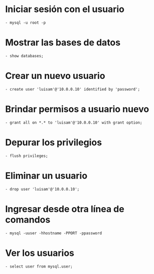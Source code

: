 # Iniciar sesión con el usuario

	- mysql -u root -p

# Mostrar las bases de datos

	- show databases;

# Crear un nuevo usuario

	- create user 'luisam'@'10.0.0.10' identified by 'password';

# Brindar permisos a usuario nuevo

	- grant all on *.* to 'luisam'@'10.0.0.10' with grant option;

# Depurar los privilegios

	- flush privileges;

# Eliminar un usuario

	- drop user 'luisam'@'10.0.0.10';

# Ingresar desde otra línea de comandos

	- mysql -uuser -hhostname -PPORT -ppassword

# Ver los usuarios

	- select user from mysql.user;
